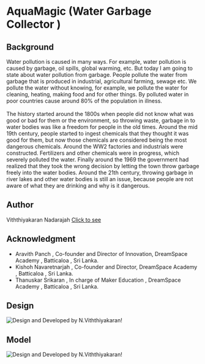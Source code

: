 # AquaMagic (Water Garbage Collector )

## Background
Water pollution is caused in many ways. For example, water pollution is caused by garbage, oil spills, global warming, etc. But today I am going to state about water pollution from garbage. People pollute the water from garbage that is produced in industrial, agricultural farming, sewage etc. We pollute the water without knowing, for example, we pollute the water for cleaning, heating, making food and for other things. By polluted water in poor countries cause around 80% of the population in illness.<br><br>
The history started around the 1800s when people did not know what was good or bad for them or the environment, so throwing waste, garbage in to water bodies was like a freedom for people in the old times. Around the mid 19th century, people started to ingest chemicals that they thought it was good for them, but now those chemicals are considered being the most dangerous chemicals. Around the WW2 factories and industrials were constructed. Fertilizers and other chemicals were in progress, which severely polluted the water. Finally around the 1969 the government had realized that they took the wrong decision by letting the town throw garbage freely into the water bodies. Around the 21th century, throwing garbage in river lakes and other water bodies is still an issue, because people are not aware of what they are drinking and why is it dangerous.

## Author
Viththiyakaran Nadarajah [Click to see](http://team.dreamspace.academy/viththi)

##  Acknowledgment
 - Aravith Panch , Co-founder and Director of Innovation, DreamSpace Academy , Batticaloa , Sri Lanka.
 - Kishoh Navaretnarjah , Co-founder and Director, DreamSpace Academy , Batticaloa , Sri Lanka.
 - Thanuskar Srikaran , In charge of Maker Education , DreamSpace Academy , Batticaloa , Sri Lanka.

## Design
![Design and Developed by N.Viththiyakaran!](/images/basic-design-of-aquamagic-image.png "AquaMagic Water Garbage Collector")

## Model
![Design and Developed by N.Viththiyakaran!](/images/model-of-aquamagic-image.png "AquaMagic Water Garbage Collector")
